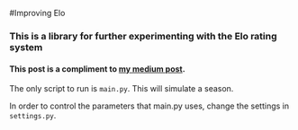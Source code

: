 #Improving Elo

### This is a library for further experimenting with the Elo rating system

#### This post is a compliment to [my medium post](https://medium.com/@BlakeAtkinson/rating-sports-teams-elo-vs-win-loss-d46ee57c1314).

The only script to run is `main.py`. This will simulate a season.

In order to control the parameters that main.py uses, change the settings in `settings.py`.
